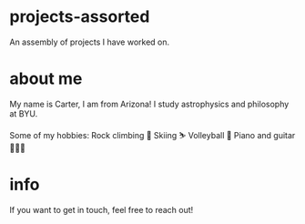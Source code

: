 # projects-assorted
An assembly of projects I have worked on.

# about me
My name is Carter, I am from Arizona! I study astrophysics and philosophy at BYU.

Some of my hobbies:
Rock climbing 🧗
Skiing ⛷️
Volleyball 🏐
Piano and guitar 🎼🎸🎹

# info
If you want to get in touch, feel free to reach out! 

